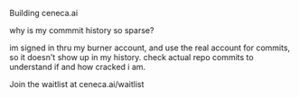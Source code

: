 Building ceneca.ai

why is my commmit history so sparse?

im signed in thru my burner account, and use the real account for commits, so it doesn't show up in my history. check actual repo commits to understand if and how cracked i am.

Join the waitlist at ceneca.ai/waitlist

